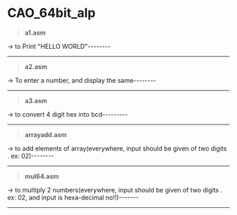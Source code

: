 # CAO_64bit_alp

>**a1.asm** 

  -> to Print "HELLO WORLD"--------
<hr>

>**a2.asm**
  
  -> To enter a number, and display the same--------
<hr>

>**a3.asm**
  
  -> to convert 4 digit hex into bcd---------
<hr>

>**arrayadd.asm**
  
  -> to add elements of array(everywhere, input should be given of two digits . ex: 02)--------
<hr>

>**mul64.asm**

  -> to multiply 2 numbers(everywhere, input should be given of two digits . ex: 02, and input is hexa-decimal no!!)-------
<hr>
